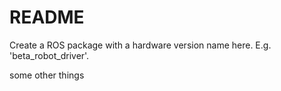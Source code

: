 # README

Create a ROS package with a hardware version name here. E.g. 'beta_robot_driver'.

some other things



